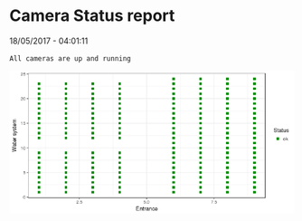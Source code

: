 Camera Status report
================
18/05/2017 - 04:01:11

    All cameras are up and running

![](camreport_files/figure-markdown_github/unnamed-chunk-2-1.png)
